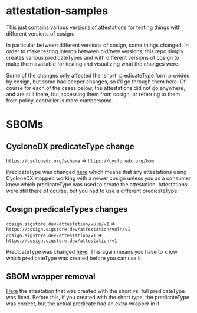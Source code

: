 # attestation-samples
This just contains various versions of attestations for testing things with
different versions of cosign.

In particular between different versions of cosign, some things changed. In
order to make testing interop between old/new versions, this repo simply
creates various predicateTypes and with different versions of cosign to make
them available for testing and visualizing what the changes were.

Some of the changes only affected the 'short' predicateType form provided by
cosign, but some had deeper changes, so I'll go through them here. Of course
for each of the cases below, the attestations did not go anywhere, and are still
there, but accessing them from cosign, or referring to them from
policy-controller is more cumbersome.

# SBOMs

## CycloneDX predicateType change
`https://cyclonedx.org/schema` => `https://cyclonedx.org/bom`

PredicateType was changed [here](https://github.com/in-toto/in-toto-golang/commit/86e515c6e15f0d9bc2cc9cb8253165f8176f6ce6)
which means that any attestations using CycloneDX stopped working with a newer
cosign unless you as a consumer knew which predicateType was used to create the
attestation. Attestations were still there of course, but you had to use a
different predicateType.

## Cosign predicateTypes changes
`cosign.sigstore.dev/attestation/vuln/v1` => `https://cosign.sigstore.dev/attestation/vuln/v1`
`cosign.sigstore.dev/attestation/v1` => `https://cosign.sigstore.dev/attestation/v1`

PredicateType was changed [here](https://github.com/sigstore/cosign/pull/2717).
This again means you have to know which predicateType was created before you
can use it.

## SBOM wrapper removal

[Here](https://github.com/sigstore/cosign/pull/2718) the attestation that was
created with the short vs. full predicateType was fixed. Before this, if you
created with the short type, the predicateType was correct, but the actual
predicate had an extra wrapper in it.

